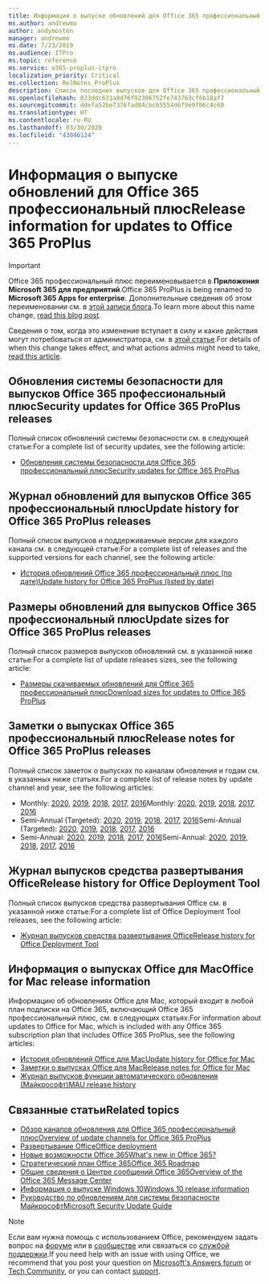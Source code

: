 ```yaml
---
title: Информация о выпуске обновлений для Office 365 профессиональный плюс
ms.author: andrewmo
author: andymosten
manager: andrewmo
ms.date: 7/23/2019
ms.audience: ITPro
ms.topic: reference
ms.service: o365-proplus-itpro
localization_priority: Critical
ms.collection: RelNotes_ProPlus
description: Список последних выпусков для Office 365 профессиональный плюс для каждого канала обновления и ссылки на заметки о выпусках и историю обновлений для ИТ-специалистов
ms.openlocfilehash: 033ddc631a8d76f92306752fe743763cf6b18af7
ms.sourcegitcommit: ddefa52be7376fad84cbcb5554d6f9e9f06c4c60
ms.translationtype: HT
ms.contentlocale: ru-RU
ms.lasthandoff: 03/30/2020
ms.locfileid: "43046124"
---
```

# <a name="release-information-for-updates-to-office-365-proplus"></a><span data-ttu-id="30583-103">Информация о выпуске обновлений для Office 365 профессиональный плюс</span><span class="sxs-lookup"><span data-stu-id="30583-103">Release information for updates to Office 365 ProPlus</span></span>


> [!IMPORTANT]
> <span data-ttu-id="30583-104">Office 365 профессиональный плюс переименовывается в **Приложения Microsoft 365 для предприятий**.</span><span class="sxs-lookup"><span data-stu-id="30583-104">Office 365 ProPlus is being renamed to **Microsoft 365 Apps for enterprise**.</span></span> <span data-ttu-id="30583-105">Дополнительные сведения об этом переименовании см. в [этой записи блога](https://go.microsoft.com/fwlink/p/?linkid=2120533).</span><span class="sxs-lookup"><span data-stu-id="30583-105">To learn more about this name change, [read this blog post](https://go.microsoft.com/fwlink/p/?linkid=2120533).</span></span> 
>
> <span data-ttu-id="30583-106">Сведения о том, когда это изменение вступает в силу и какие действия могут потребоваться от администратора, см. в [этой статье](https://go.microsoft.com/fwlink/p/?linkid=2123420).</span><span class="sxs-lookup"><span data-stu-id="30583-106">For details of when this change takes effect, and what actions admins might need to take, [read this article](https://go.microsoft.com/fwlink/p/?linkid=2123420).</span></span>




## <a name="security-updates-for-office-365-proplus-releases"></a><span data-ttu-id="30583-107">Обновления системы безопасности для выпусков Office 365 профессиональный плюс</span><span class="sxs-lookup"><span data-stu-id="30583-107">Security updates for Office 365 ProPlus releases</span></span>

<span data-ttu-id="30583-108">Полный список обновлений системы безопасности см. в следующей статье:</span><span class="sxs-lookup"><span data-stu-id="30583-108">For a complete list of security updates, see the following article:</span></span>
 - [<span data-ttu-id="30583-109">Обновления системы безопасности для Office 365 профессиональный плюс</span><span class="sxs-lookup"><span data-stu-id="30583-109">Security updates for Office 365 ProPlus</span></span>](office365-proplus-security-updates.md)


## <a name="update-history-for-office-365-proplus-releases"></a><span data-ttu-id="30583-110">Журнал обновлений для выпусков Office 365 профессиональный плюс</span><span class="sxs-lookup"><span data-stu-id="30583-110">Update history for Office 365 ProPlus releases</span></span>

<span data-ttu-id="30583-111">Полный список выпусков и поддерживаемые версии для каждого канала см. в следующей статье:</span><span class="sxs-lookup"><span data-stu-id="30583-111">For a complete list of releases and the supported versions for each channel, see the following article:</span></span>
 - [<span data-ttu-id="30583-112">История обновлений Office 365 профессиональный плюс (по дате)</span><span class="sxs-lookup"><span data-stu-id="30583-112">Update history for Office 365 ProPlus (listed by date)</span></span>](update-history-office365-proplus-by-date.md)


 ## <a name="update-sizes-for-office-365-proplus-releases"></a><span data-ttu-id="30583-113">Размеры обновлений для выпусков Office 365 профессиональный плюс</span><span class="sxs-lookup"><span data-stu-id="30583-113">Update sizes for Office 365 ProPlus releases</span></span>

<span data-ttu-id="30583-114">Полный список размеров выпусков обновлений см. в указанной ниже статье:</span><span class="sxs-lookup"><span data-stu-id="30583-114">For a complete list of update releases sizes, see the following article:</span></span>
 - [<span data-ttu-id="30583-115">Размеры скачиваемых обновлений для Office 365 профессиональный плюс</span><span class="sxs-lookup"><span data-stu-id="30583-115">Download sizes for updates to Office 365 ProPlus</span></span>](download-sizes-office365-proplus-updates.md)

## <a name="release-notes-for-office-365-proplus-releases"></a><span data-ttu-id="30583-116">Заметки о выпусках Office 365 профессиональный плюс</span><span class="sxs-lookup"><span data-stu-id="30583-116">Release notes for Office 365 ProPlus releases</span></span>

<span data-ttu-id="30583-117">Полный список заметок о выпусках по каналам обновления и годам см. в указанных ниже статьях.</span><span class="sxs-lookup"><span data-stu-id="30583-117">For a complete list of release notes by update channel and year, see the following articles:</span></span>
 - <span data-ttu-id="30583-118">Monthly: [2020](monthly-channel-2020.md), [2019](monthly-channel-2019.md), [2018](monthly-channel-2018.md), [2017](monthly-channel-2017.md), [2016](monthly-channel-2016.md)</span><span class="sxs-lookup"><span data-stu-id="30583-118">Monthly: [2020](monthly-channel-2020.md), [2019](monthly-channel-2019.md), [2018](monthly-channel-2018.md), [2017](monthly-channel-2017.md), [2016](monthly-channel-2016.md)</span></span>
 - <span data-ttu-id="30583-119">Semi-Annual (Targeted): [2020](semi-annual-channel-targeted-2020.md), [2019](semi-annual-channel-targeted-2019.md), [2018](semi-annual-channel-targeted-2018.md), [2017](semi-annual-channel-targeted-2017.md), [2016](semi-annual-channel-targeted-2016.md)</span><span class="sxs-lookup"><span data-stu-id="30583-119">Semi-Annual (Targeted): [2020](semi-annual-channel-targeted-2020.md), [2019](semi-annual-channel-targeted-2019.md), [2018](semi-annual-channel-targeted-2018.md), [2017](semi-annual-channel-targeted-2017.md), [2016](semi-annual-channel-targeted-2016.md)</span></span>
 - <span data-ttu-id="30583-120">Semi-Annual: [2020](semi-annual-channel-2020.md), [2019](semi-annual-channel-2019.md), [2018](semi-annual-channel-2018.md), [2017](semi-annual-channel-2017.md), [2016](semi-annual-channel-2016.md)</span><span class="sxs-lookup"><span data-stu-id="30583-120">Semi-Annual: [2020](semi-annual-channel-2020.md), [2019](semi-annual-channel-2019.md), [2018](semi-annual-channel-2018.md), [2017](semi-annual-channel-2017.md), [2016](semi-annual-channel-2016.md)</span></span>

 ## <a name="release-history-for-office-deployment-tool"></a><span data-ttu-id="30583-121">Журнал выпусков средства развертывания Office</span><span class="sxs-lookup"><span data-stu-id="30583-121">Release history for Office Deployment Tool</span></span>
 <span data-ttu-id="30583-122">Полный список выпусков средства развертывания Office см. в указанной ниже статье:</span><span class="sxs-lookup"><span data-stu-id="30583-122">For a complete list of Office Deployment Tool releases, see the following article:</span></span>
 - [<span data-ttu-id="30583-123">Журнал выпусков средства развертывания Office</span><span class="sxs-lookup"><span data-stu-id="30583-123">Release history for Office Deployment Tool</span></span>](ODT-release-history.md)

## <a name="office-for-mac-release-information"></a><span data-ttu-id="30583-124">Информация о выпусках Office для Mac</span><span class="sxs-lookup"><span data-stu-id="30583-124">Office for Mac release information</span></span>

<span data-ttu-id="30583-125">Информацию об обновлениях Office для Mac, который входит в любой план подписки на Office 365, включающий Office 365 профессиональный плюс, см. в следующих статьях:</span><span class="sxs-lookup"><span data-stu-id="30583-125">For information about updates to Office for Mac, which is included with any Office 365 subscription plan that includes Office 365 ProPlus, see the following articles:</span></span>
 - [<span data-ttu-id="30583-126">История обновлений Office для Mac</span><span class="sxs-lookup"><span data-stu-id="30583-126">Update history for Office for Mac</span></span>](update-history-office-for-mac.md)
 - [<span data-ttu-id="30583-127">Заметки о выпусках Office для Mac</span><span class="sxs-lookup"><span data-stu-id="30583-127">Release notes for Office for Mac</span></span>](release-notes-office-for-mac.md)
 - [<span data-ttu-id="30583-128">Журнал выпусков функции автоматического обновления (Майкрософт)</span><span class="sxs-lookup"><span data-stu-id="30583-128">MAU release history</span></span>](release-history-microsoft-autoupdate.md)


## <a name="related-topics"></a><span data-ttu-id="30583-129">Связанные статьи</span><span class="sxs-lookup"><span data-stu-id="30583-129">Related topics</span></span>

- [<span data-ttu-id="30583-130">Обзор каналов обновления для Office 365 профессиональный плюс</span><span class="sxs-lookup"><span data-stu-id="30583-130">Overview of update channels for Office 365 ProPlus</span></span>](https://docs.microsoft.com/deployoffice/overview-of-update-channels-for-office-365-proplus)
- [<span data-ttu-id="30583-131">Развертывание Office</span><span class="sxs-lookup"><span data-stu-id="30583-131">Office deployment</span></span>](https://docs.microsoft.com/deployoffice/)
- [<span data-ttu-id="30583-132">Новые возможности Office 365</span><span class="sxs-lookup"><span data-stu-id="30583-132">What's new in Office 365?</span></span>](https://support.office.com/article/95c8d81d-08ba-42c1-914f-bca4603e1426)
- [<span data-ttu-id="30583-133">Стратегический план Office 365</span><span class="sxs-lookup"><span data-stu-id="30583-133">Office 365 Roadmap</span></span>](https://products.office.com/business/office-365-roadmap)
- [<span data-ttu-id="30583-134">Общие сведения о Центре сообщений Office 365</span><span class="sxs-lookup"><span data-stu-id="30583-134">Overview of the Office 365 Message Center</span></span>](https://support.office.com/article/38fb3333-bfcc-4340-a37b-deda509c2093)
- [<span data-ttu-id="30583-135">Информация о выпуске Windows 10</span><span class="sxs-lookup"><span data-stu-id="30583-135">Windows 10 release information</span></span>](https://www.microsoft.com/itpro/windows-10/release-information)
- [<span data-ttu-id="30583-136">Руководство по обновлениям для системы безопасности Майкрософт</span><span class="sxs-lookup"><span data-stu-id="30583-136">Microsoft Security Update Guide</span></span>](https://portal.msrc.microsoft.com/)

> [!NOTE]
> <span data-ttu-id="30583-137">Если вам нужна помощь с использованием Office, рекомендуем задать вопрос на [форуме](https://answers.microsoft.com/) или в [сообществе](https://techcommunity.microsoft.com/) или связаться со [службой поддержки](https://support.microsoft.com/contactus).</span><span class="sxs-lookup"><span data-stu-id="30583-137">If you need help with an issue with using Office, we recommend that you post your question on [Microsoft's Answers forum](https://answers.microsoft.com/) or [Tech Community](https://techcommunity.microsoft.com/), or you can contact [support](https://support.microsoft.com/contactus).</span></span>
